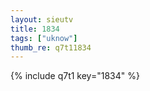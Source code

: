 ```yaml
--- 
layout: sieutv
title: 1834
tags: ["uknow"]
thumb_re: q7t11834
---
```

{% include q7t1 key="1834" %} 
